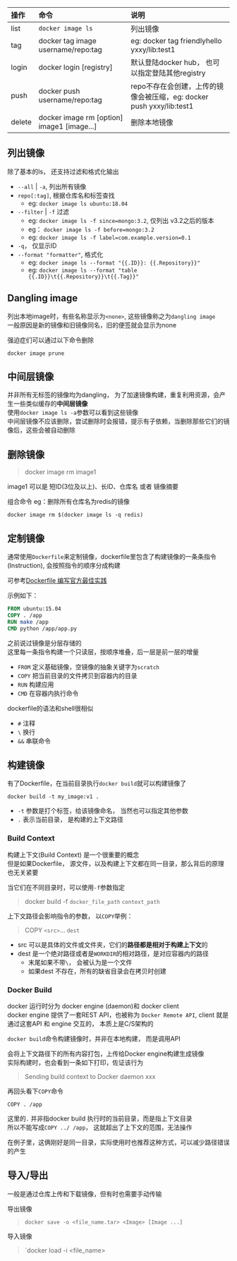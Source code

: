 
|操作|命令|说明|  
|:----|:----|:------|  
|list|`docker image ls` |列出镜像|  
|tag|docker tag image username/repo:tag |eg: docker tag friendlyhello yxxy/lib:test1  |
|login| docker login [registry]| 默认登陆docker hub， 也可以指定登陆其他registry|
|push| docker push username/repo:tag| repo不存在会创建，上传的镜像会被压缩，eg: docker push yxxy/lib:test1|
|delete|docker image rm [option] image1 [image...] | 删除本地镜像|

## 列出镜像
除了基本的ls， 还支持过滤和格式化输出

- `--all` | `-a`, 列出所有镜像
- `repo[:tag]`, 根据仓库名和标签查找
    - eg: `docker image ls ubuntu:18.04`
- `--filter` | `-f` 过滤
    - eg: `docker image ls -f since=mongo:3.2`, 仅列出 v3.2之后的版本
    - eg： `docker image ls -f before=mongo:3.2`
    - eg: `docker image ls -f label=com.example.version=0.1`
- `-q`， 仅显示ID
- `--format "formatter"`, 格式化
    - eg: `docker image ls --format "{{.ID}}: {{.Repository}}"`
    - eg: `docker image ls --format "table {{.ID}}\t{{.Repository}}\t{{.Tag}}"`

## Dangling image
列出本地image时，有些名称显示为`<none>`, 这些镜像称之为`dangling image`  
一般原因是新的镜像和旧镜像同名，旧的便签就会显示为none  

强迫症们可以通过以下命令删除

    docker image prune

## 中间层镜像
并非所有无标签的镜像均为dangling， 为了加速镜像构建，重复利用资源，会产生一些类似缓存的**中间层镜像**  
使用`docker image ls -a`参数可以看到这些镜像  
中间层镜像不应该删除，尝试删除时会报错，提示有子依赖，当删除那些它们的镜像后，这些会被自动删除


## 删除镜像
> docker image rm image1

image1 可以是 短ID(3位及以上)、长ID、仓库名 或者 镜像摘要

组合命令
eg：删除所有仓库名为redis的镜像
    
    docker image rm $(docker image ls -q redis)


## 定制镜像
通常使用`Dockerfile`来定制镜像，dockerfile里包含了构建镜像的一条条指令(Instruction), 会按照指令的顺序分成构建  

可参考[Dockerfile 编写官方最佳实践](https://docs.docker.com/develop/develop-images/dockerfile_best-practices/)

示例如下：
```dockerfile
FROM ubuntu:15.04
COPY . /app
RUN make /app
CMD python /app/app.py
```
之前说过镜像是分层存储的  
这里每一条指令构建一个只读层，按顺序堆叠，后一层是前一层的增量

- `FROM` 定义基础镜像，空镜像的抽象关键字为`scratch`
- `COPY` 把当前目录的文件拷贝到容器内的目录
- `RUN` 构建应用
- `CMD` 在容器内执行命令

dockerfile的语法和shell很相似  
- `#` 注释
- `\` 换行
- `&&` 串联命令

## 构建镜像
有了Dockerfile，在当前目录执行`docker build`就可以构建镜像了

    docker build -t my_image:v1 .
- `-t` 参数是打个标签，给该镜像命名， 当然也可以指定其他参数
- `.` 表示当前目录， 是构建的上下文路径

### Build Context
构建上下文(Build Context) 是一个很重要的概念  
但是如果Dockerfile， 源文件，以及构建上下文都在同一目录，那么背后的原理也无关紧要  

当它们在不同目录时，可以使用`-f`参数指定  
> docker build -f `docker_file_path` `context_path`

上下文路径会影响指令的参数， 以`COPY`举例：  
> COPY `<src>`... `dest`

- src 可以是具体的文件或文件夹，它们的**路径都是相对于构建上下文**的
- dest 是一个绝对路径或者是`WORKDIR`的相对路径，是对应容器内的路径
    - 末尾如果不带`\`， 会被认为是一个文件
    - 如果dest 不存在，所有的缺省目录会在拷贝时创建

### Docker Build
docker 运行时分为 docker engine (daemon)和 docker client  
docker engine 提供了一套REST API，也被称为 `Docker Remote API`, client 就是通过这套API 和 engine 交互的， 本质上是C/S架构的  

`docker build`命令构建镜像时，并非在本地构建， 而是调用API

会将上下文路径下的所有内容打包，上传给Docker engine构建生成镜像  
实际构建时，也会看到一条如下打印，佐证该行为  
> Sending build context to Docker daemon  xxx


再回头看下`COPY`命令  
    
    COPY . /app

这里的`.` 并非指docker build 执行时的当前目录，而是指上下文目录  
所以不能写成`COPY ../ /app`， 这就超出了上下文的范围，无法操作  

在例子里，这俩刚好是同一目录，实际使用时也推荐这种方式，可以减少路径错误的产生



## 导入/导出
一般是通过仓库上传和下载镜像，但有时也需要手动传输

导出镜像
> `docker save -o <file_name.tar> <Image> [Image ...]`

导入镜像
> `docker load -i <file_name>









